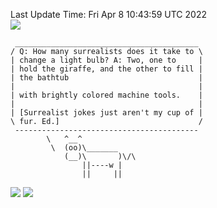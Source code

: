 Last Update Time: 
Fri Apr  8 10:43:59 UTC 2022
<br>![](https://img.shields.io/badge/%E5%A4%A7%E5%AE%B6-%E5%AE%89%E5%AE%89-green)<br>
```
 _________________________________________
/ Q: How many surrealists does it take to \
| change a light bulb? A: Two, one to     |
| hold the giraffe, and the other to fill |
| the bathtub                             |
|                                         |
| with brightly colored machine tools.    |
|                                         |
| [Surrealist jokes just aren't my cup of |
\ fur. Ed.]                               /
 -----------------------------------------
        \   ^__^
         \  (oo)\_______
            (__)\       )\/\
                ||----w |
                ||     ||
```
![](https://github-readme-stats.vercel.app/api?username=chenlitw)
![](https://github-readme-stats.vercel.app/api/top-langs/?username=chenlitw)

